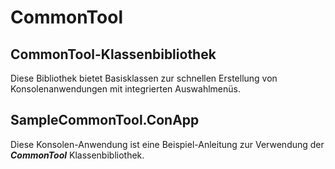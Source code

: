 # CommonTool

## CommonTool-Klassenbibliothek

Diese Bibliothek bietet Basisklassen zur schnellen Erstellung von Konsolenanwendungen mit integrierten Auswahlmenüs. 

## SampleCommonTool.ConApp

Diese Konsolen-Anwendung ist eine Beispiel-Anleitung zur Verwendung der ***CommonTool*** Klassenbibliothek.
